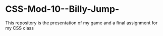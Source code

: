 # CSS-Mod-10--Billy-Jump-
This repository is the presentation of my game and a final assignment for my CSS class
